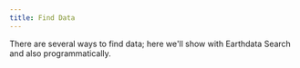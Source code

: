 ```yaml
---
title: Find Data
---
```


There are several ways to find data; here we'll show with Earthdata Search and also programmatically. 